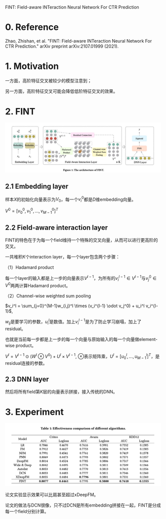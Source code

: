 FINT: Field-aware INTeraction Neural Network For CTR Prediction

# 0. Reference

Zhao, Zhishan, et al. "FINT: Field-aware INTeraction Neural Network For CTR Prediction." arXiv preprint arXiv:2107.01999 (2021).

# 1. Motivation

一方面，高阶特征交叉被较少的模型注意到；

另一方面，高阶特征交叉可能会降低低阶特征交叉的效果。


# 2. FINT

<img src='images/fint.jpg'>

## 2.1 Embedding layer

样本$X$的初始化向量表示为$V_0$，每一个$v_i^0$都是$D$维embedding向量。

$V^0 = [v_0^0, v_1^0, ..., v_{M-1}^0]^T$

## 2.2 Field-aware interaction layer

FINT的特色在于为每一个field维持一个特殊的交叉向量，从而可以进行更高阶的交叉。

一共堆积$K$个interaction layer，每一个layer包含两个步骤：

（1）Hadamard product

每一个layer的输入都是上一步的向量表示$V^{l-1}$，为所有的$v_i^{l-1} \in V^{l-1}$与$v_j^0 \in V^0$两两计算Hadamard product。

（2）Channel-wise weighted sum pooling

$v_i^l = \sum_{j=0}^{M-1}w_{i,j}^l \times (v_i^{l-1} \odot v_j^0) + u_i^l v_i^{l-1}$, 

$w_{ij}$是要学习的参数，$u_i^l$是数值。加上$v_i^{l-1}$是为了防止学习崩塌，加上了residual。

也就是当前每一步都是上一步的每一个向量与原始输入的每一个向量做element-wise product。

$V^l = V^{l-1} \odot (W^l \otimes V^0) + U^l \times V^{l-1}$, $\otimes$表示矩阵乘，$U^l = [u_0^l, ..., u_{M-1}^l]^T$，是residual连接的参数。

## 2.3 DNN layer

然后将所有field第$K$层的向量表示拼接，接入传统的DNN。

# 3. Experiment

<img src='images/fint_exp.jpg'>

论文实验显示效果可以比肩甚至超过xDeepFM。

论文的做法与DCN很像，只不过DCN是所有embedding拼接在一起，FINT是分成每一个field分别计算。